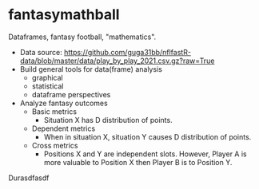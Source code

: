 # fantasymathball
Dataframes, fantasy football, "mathematics".

- Data source: https://github.com/guga31bb/nflfastR-data/blob/master/data/play_by_play_2021.csv.gz?raw=True
- Build general tools for data(frame) analysis
  - graphical
  - statistical
  - dataframe perspectives
- Analyze fantasy outcomes
  - Basic metrics
    - Situation X has D distribution of points.
  - Dependent metrics
    - When in situation X, situation Y causes D distribution of points.
  - Cross metrics
    - Positions X and Y are independent slots. However, Player A is more valuable to Position X then Player B is to Position Y.
  
Durasdfasdf